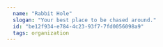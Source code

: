 ```yaml
---
  name: "Rabbit Hole"
  slogan: "Your best place to be chased around."
  id: "be12f934-e784-4c23-93f7-7fd0056098a9"
  tags: organization
---
```

